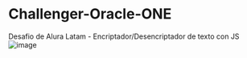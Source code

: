 # Challenger-Oracle-ONE
Desafio de Alura Latam - Encriptador/Desencriptador de texto con JS
![image](https://user-images.githubusercontent.com/116322455/215233551-8ac2cfa9-f11a-4d2c-aaab-dac27c5ba28e.png)
